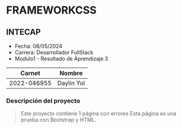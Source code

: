 # FRAMEWORKCSS
## INTECAP

- Fecha: 08/05/2024
- Carrera: Desarrollador FullStack
- Modulo1 - Resultado de Aprendizaje 3

|Carnet|Nombre|
|------|------|
|2022-046955|Daylin Yol|

### Descripción del proyecto
> Este proyecto contiene 1 página con errores
> Esta página es una prueba con Bootstrap y HTML.


